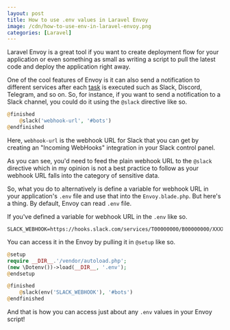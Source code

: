 ```yaml
---
layout: post
title: How to use .env values in Laravel Envoy
image: /cdn/how-to-use-env-in-laravel-envoy.png
categories: [Laravel]
---
```


Laravel Envoy is a great tool if you want to create deployment flow for your application or even something as small as writing a script to pull the latest code and deploy the application right away.

One of the cool features of Envoy is it can also send a notification to different services after each [task](https://laravel.com/docs/8.x/envoy#writing-tasks) is executed such as Slack, Discord, Telegram, and so on. So, for instance, if you want to send a notification to a Slack channel, you could do it using the `@slack` directive like so.

```php
@finished
    @slack('webhook-url', '#bots')
@endfinished
```

Here, `webhook-url` is the webhook URL for Slack that you can get by creating an "Incoming WebHooks" integration in your Slack control panel.

As you can see, you'd need to feed the plain webhook URL to the `@slack` directive which in my opinion is not a best practice to follow as your webhook URL falls into the category of sensitive data.

So, what you do to alternatively is define a variable for webhook URL in your application's `.env` file and use that into the `Envoy.blade.php`. But here's a thing. By default, Envoy can read `.env` file. 

If you've defined a variable for webhook URL in the `.env` like so.

```
SLACK_WEBHOOK=https://hooks.slack.com/services/T00000000/B00000000/XXXXXXXXXXXXXXXXXXXXXXXX
```

You can access it in the Envoy by pulling it in `@setup` like so.

```php
@setup
require __DIR__.'/vendor/autoload.php';
(new \Dotenv())->load(__DIR__, '.env');
@endsetup

@finished
    @slack(env('SLACK_WEBHOOK'), '#bots')
@endfinished
```

And that is how you can access just about any `.env` values in your Envoy script!